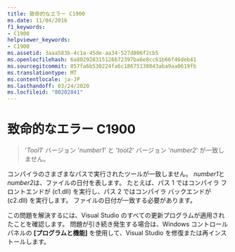 ```yaml
---
title: 致命的なエラー C1900
ms.date: 11/04/2016
f1_keywords:
- C1900
helpviewer_keywords:
- C1900
ms.assetid: 3aaa583b-4c1a-45de-aa34-527d806f2cb5
ms.openlocfilehash: 6a802928315126b72397ba6e8cc61b66f46deb41
ms.sourcegitcommit: 857fa6b530224fa6c18675138043aba9aa0619fb
ms.translationtype: MT
ms.contentlocale: ja-JP
ms.lasthandoff: 03/24/2020
ms.locfileid: "80202841"
---
```

# <a name="fatal-error-c1900"></a>致命的なエラー C1900

> '*Tool1*' バージョン '*number1*' と '*tool2*' バージョン '*number2*' が一致しません。

コンパイラのさまざまなパスで実行されたツールが一致しません。 *number1*と*number2*は、ファイルの日付を表します。 たとえば、パス 1 ではコンパイラ フロントエンドが (c1.dll) を実行し、パス 2 ではコンパイラ バックエンドが (c2.dll) を実行します。 ファイルの日付が一致する必要があります。

この問題を解決するには、Visual Studio のすべての更新プログラムが適用されたことを確認します。 問題が引き続き発生する場合は、Windows コントロールパネルの **[プログラムと機能]** を使用して、Visual Studio を修復または再インストールします。
